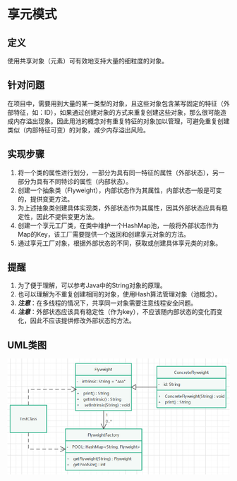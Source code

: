 # 享元模式

## 定义

使用共享对象（元素）可有效地支持大量的细粒度的对象。

## 针对问题

在项目中，需要用到大量的某一类型的对象，且这些对象包含某写固定的特征（外部特征，如：ID），如果通过创建对象的方式来重复创建这些对象，那么很可能造成内存溢出现象。因此用池的概念对有重复特征的对象加以管理，可避免重复创建类似（内部特征可变）的对象，减少内存溢出风险。

## 实现步骤

1. 将一个类的属性进行划分，一部分为具有同一特征的属性（外部状态），另一部分为具有不同特诊的属性（内部状态）。
2. 创建一个抽象类（Flyweight），内部状态作为其属性，内部状态一般是可变的，提供变更方法。
3. 为上述抽象类创建具体实现类，外部状态作为其属性，因其外部状态应具有稳定性，因此不提供变更方法。
4. 创建一个享元工厂类，在类中维护一个HashMap池，一般将外部状态作为Map的Key，该工厂需要提供一个返回和创建享元对象的方法。
5. 通过享元工厂对象，根据外部状态的不同，获取或创建具体享元类的对象。

## 提醒

1. 为了便于理解，可以参考Java中的String对象的原理。
2. 也可以理解为不重复创建相同的对象，使用Hash算法管理对象（池概念）。
3. ***注意***：在多线程的情况下，共享同一对象需要注意线程安全问题。
4. ***注意***：外部状态应该具有稳定性（作为key），不应该随内部状态的变化而变化，因此不应该提供修改外部状态的方法。

## UML类图

![.png](./assets/享元模式.png)



